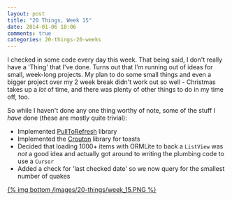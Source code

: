 ```yaml
---
layout: post
title: "20 Things, Week 15"
date: 2014-01-06 18:06
comments: true
categories: 20-things-20-weeks
---
```


I checked in some code every day this week. That being said, I don't really have a 'Thing' that I've done. Turns out that I'm running out of ideas for small, week-long projects. My plan to do some small things and even a bigger project over my 2 week break didn't work out so well - Christmas takes up a _lot_ of time, and there was plenty of other things to do in my time off, too.

So while I haven't done any one thing worthy of note, some of the stuff I _have_ done (these are mostly quite trivial):

- Implemented [PullToRefresh](https://github.com/chrisbanes/ActionBar-PullToRefresh) library
- Implemented the [Crouton](https://github.com/keyboardsurfer/Crouton) library for toasts
- Decided that loading 1000+ items with ORMLite to back a `ListView` was _not_ a good idea and actually got around to writing the plumbing code to use a `Cursor`
- Added a check for 'last checked date' so we now query for the smallest number of quakes

[{% img bottom /images/20-things/week_15.PNG %}](/images/20-things/week_15.PNG)